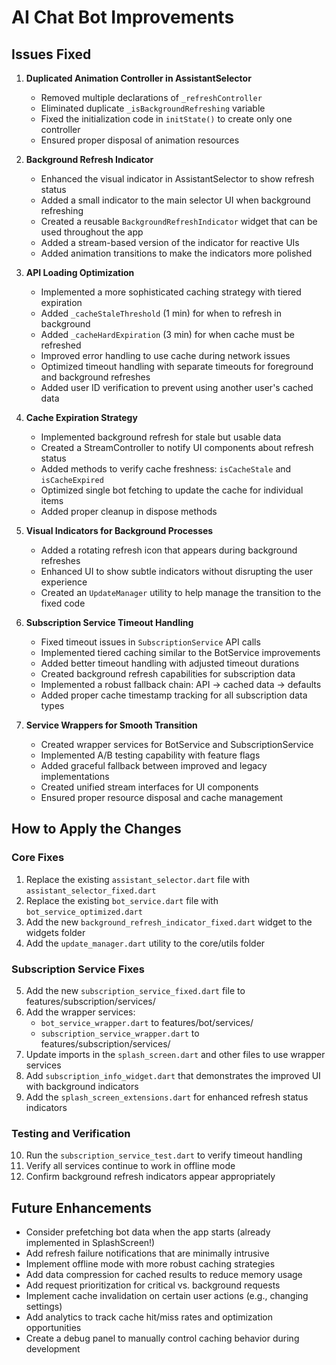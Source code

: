 # AI Chat Bot Improvements

## Issues Fixed

1. **Duplicated Animation Controller in AssistantSelector**
   - Removed multiple declarations of `_refreshController`
   - Eliminated duplicate `_isBackgroundRefreshing` variable
   - Fixed the initialization code in `initState()` to create only one controller
   - Ensured proper disposal of animation resources

2. **Background Refresh Indicator**
   - Enhanced the visual indicator in AssistantSelector to show refresh status
   - Added a small indicator to the main selector UI when background refreshing
   - Created a reusable `BackgroundRefreshIndicator` widget that can be used throughout the app
   - Added a stream-based version of the indicator for reactive UIs
   - Added animation transitions to make the indicators more polished

3. **API Loading Optimization**
   - Implemented a more sophisticated caching strategy with tiered expiration
   - Added `_cacheStaleThreshold` (1 min) for when to refresh in background
   - Added `_cacheHardExpiration` (3 min) for when cache must be refreshed
   - Improved error handling to use cache during network issues
   - Optimized timeout handling with separate timeouts for foreground and background refreshes
   - Added user ID verification to prevent using another user's cached data

4. **Cache Expiration Strategy**
   - Implemented background refresh for stale but usable data
   - Created a StreamController to notify UI components about refresh status
   - Added methods to verify cache freshness: `isCacheStale` and `isCacheExpired`
   - Optimized single bot fetching to update the cache for individual items
   - Added proper cleanup in dispose methods

5. **Visual Indicators for Background Processes**
   - Added a rotating refresh icon that appears during background refreshes
   - Enhanced UI to show subtle indicators without disrupting the user experience
   - Created an `UpdateManager` utility to help manage the transition to the fixed code

6. **Subscription Service Timeout Handling**
   - Fixed timeout issues in `SubscriptionService` API calls
   - Implemented tiered caching similar to the BotService improvements
   - Added better timeout handling with adjusted timeout durations
   - Created background refresh capabilities for subscription data
   - Implemented a robust fallback chain: API → cached data → defaults
   - Added proper cache timestamp tracking for all subscription data types

7. **Service Wrappers for Smooth Transition**
   - Created wrapper services for BotService and SubscriptionService
   - Implemented A/B testing capability with feature flags
   - Added graceful fallback between improved and legacy implementations
   - Created unified stream interfaces for UI components
   - Ensured proper resource disposal and cache management

## How to Apply the Changes

### Core Fixes

1. Replace the existing `assistant_selector.dart` file with `assistant_selector_fixed.dart`
2. Replace the existing `bot_service.dart` file with `bot_service_optimized.dart`
3. Add the new `background_refresh_indicator_fixed.dart` widget to the widgets folder
4. Add the `update_manager.dart` utility to the core/utils folder

### Subscription Service Fixes

5. Add the new `subscription_service_fixed.dart` file to features/subscription/services/
6. Add the wrapper services:
   - `bot_service_wrapper.dart` to features/bot/services/
   - `subscription_service_wrapper.dart` to features/subscription/services/
7. Update imports in the `splash_screen.dart` and other files to use wrapper services
8. Add `subscription_info_widget.dart` that demonstrates the improved UI with background indicators
9. Add the `splash_screen_extensions.dart` for enhanced refresh status indicators

### Testing and Verification

10. Run the `subscription_service_test.dart` to verify timeout handling
11. Verify all services continue to work in offline mode
12. Confirm background refresh indicators appear appropriately

## Future Enhancements

- Consider prefetching bot data when the app starts (already implemented in SplashScreen!)
- Add refresh failure notifications that are minimally intrusive
- Implement offline mode with more robust caching strategies
- Add data compression for cached results to reduce memory usage
- Add request prioritization for critical vs. background requests
- Implement cache invalidation on certain user actions (e.g., changing settings)
- Add analytics to track cache hit/miss rates and optimization opportunities
- Create a debug panel to manually control caching behavior during development
